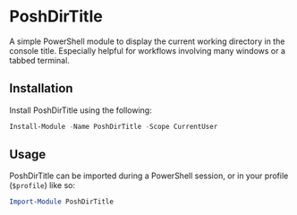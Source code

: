 # PoshDirTitle

A simple PowerShell module to display the current working directory in the console title. Especially helpful for workflows involving many windows or a tabbed terminal.

## Installation

Install PoshDirTitle using the following: 

```powershell
Install-Module -Name PoshDirTitle -Scope CurrentUser
```

## Usage

PoshDirTitle can be imported during a PowerShell session, or in your profile (`$profile`) like so:

```powershell
Import-Module PoshDirTitle
```

